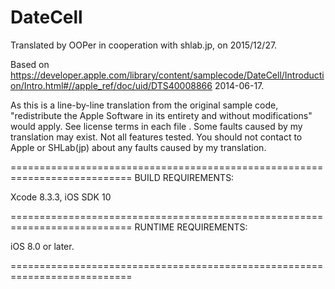 # DateCell

Translated by OOPer in cooperation with shlab.jp, on 2015/12/27.

Based on
<https://developer.apple.com/library/content/samplecode/DateCell/Introduction/Intro.html#//apple_ref/doc/uid/DTS40008866>
2014-06-17.

As this is a line-by-line translation from the original sample code, "redistribute the Apple Software in its entirety and without modifications" would apply. See license terms in each file .
Some faults caused by my translation may exist. Not all features tested.
You should not contact to Apple or SHLab(jp) about any faults caused by my translation.

===========================================================================
BUILD REQUIREMENTS:

Xcode 8.3.3, iOS SDK 10

===========================================================================
RUNTIME REQUIREMENTS:

iOS 8.0 or later.

===========================================================================
